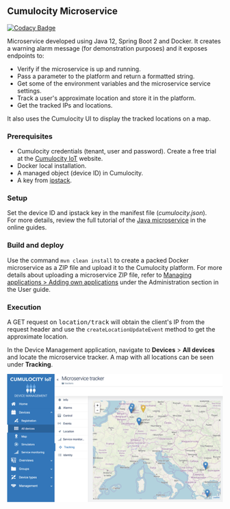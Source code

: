 ## Cumulocity Microservice

[![Codacy Badge](https://api.codacy.com/project/badge/Grade/cde81efa69e5441eba00cd725d9c7bcd)](https://app.codacy.com/app/manasesjesus/c8y_hw_microservice_java?utm_source=github.com&utm_medium=referral&utm_content=manasesjesus/c8y_hw_microservice_java&utm_campaign=Badge_Grade_Dashboard)

Microservice developed using Java 12, Spring Boot 2 and Docker.
It creates a warning alarm message (for demonstration purposes) and it exposes endpoints to:

*    Verify if the microservice is up and running.
*    Pass a parameter to the platform and return a formatted string.
*    Get some of the environment variables and the microservice service settings.
*    Track a user's approximate location and store it in the platform.
*    Get the tracked IPs and locations.

It also uses the Cumulocity UI to display the tracked locations on a map.

### Prerequisites

*    Cumulocity credentials (tenant, user and password). Create a free trial at the [Cumulocity IoT](https://cumulocity.com/) website.
*    Docker local installation.
*    A managed object (device ID) in Cumulocity.
*    A key from [ipstack](https://ipstack.com).

### Setup

Set the device ID and ipstack key in the manifest file (_cumulocity.json_).<br>
For more details, review the full tutorial of the [Java microservice](https://cumulocity.com/guides/microservice-sdk/http/#microservice-java) in the online guides.

### Build and deploy

Use the command `mvn clean install` to create a packed Docker microservice as a ZIP file and upload it to the Cumulocity platform. For more details about uploading a microservice ZIP file, refer to [Managing applications > Adding own applications](/guides/users-guide/administration#adding-applications) under the Administration section in the User guide.

### Execution

A GET request on <kbd>location/track</kbd> will obtain the client's IP from the request header and use the `createLocationUpdateEvent` method to get the approximate location.

In the Device Management application, navigate to **Devices** > **All devices** and locate the microservice tracker. A map with all locations can be seen under **Tracking**.

![Microservice tracking](ms-tracking-map.png)
